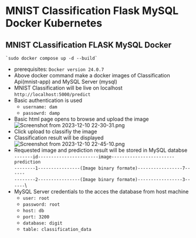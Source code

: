 # MNIST Classification Flask MySQL Docker Kubernetes

## MNIST CLassification FLASK MySQL Docker
    `sudo docker compose up -d --build`
- prerequisites: `Docker version 24.0.7`
- Above docker command make a docker images of Classification Api(mnist-app) and MySQL Server (mysql)
- MNIST Classification will be live on localhost `http://localhost:5000/predict`
- Basic authentication is used 
  - `username: dam`
  - `passowrd: damp`
- Basic html page opens to browse and upload the image
![Screenshot from 2023-12-10 22-30-31.png](..%2F..%2FPictures%2FScreenshots%2FScreenshot%20from%202023-12-10%2022-30-31.png)
- Click upload to classifiy the image
- Classification result will be displayed
![Screenshot from 2023-12-10 22-45-10.png](..%2F..%2FPictures%2FScreenshots%2FScreenshot%20from%202023-12-10%2022-45-10.png)
- Requested image and prediction result will be stored in MySQL databse\
`-------id-----------------------image------------------------prediction`\
`--------1----------------(Image binary formate)-----------------7------`\
`--------2----------------(Image binary formate)-----------------3------`\
- MySQL Server credentials to the acces the database from host machine
  - `user: root`
  - `password: root`
  - `host: db`
  - `port: 3200`
  - `database: digit`
  - `table: classification_data`